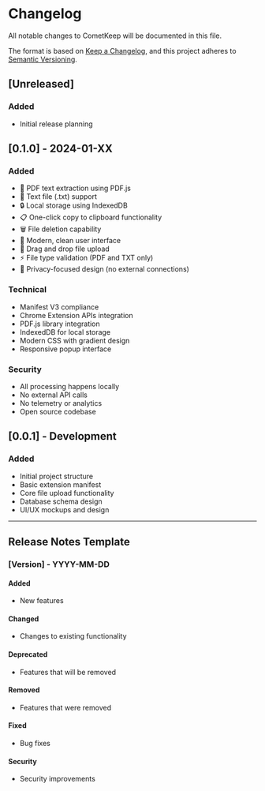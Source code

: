 # Changelog

All notable changes to CometKeep will be documented in this file.

The format is based on [Keep a Changelog](https://keepachangelog.com/en/1.0.0/),
and this project adheres to [Semantic Versioning](https://semver.org/spec/v2.0.0.html).

## [Unreleased]

### Added
- Initial release planning

## [0.1.0] - 2024-01-XX

### Added
- 📄 PDF text extraction using PDF.js
- 📝 Text file (.txt) support
- 🔒 Local storage using IndexedDB
- 📋 One-click copy to clipboard functionality
- 🗑️ File deletion capability
- 🎨 Modern, clean user interface
- 📱 Drag and drop file upload
- ⚡ File type validation (PDF and TXT only)
- 🚫 Privacy-focused design (no external connections)

### Technical
- Manifest V3 compliance
- Chrome Extension APIs integration
- PDF.js library integration
- IndexedDB for local storage
- Modern CSS with gradient design
- Responsive popup interface

### Security
- All processing happens locally
- No external API calls
- No telemetry or analytics
- Open source codebase

## [0.0.1] - Development

### Added
- Initial project structure
- Basic extension manifest
- Core file upload functionality
- Database schema design
- UI/UX mockups and design

---

## Release Notes Template

### [Version] - YYYY-MM-DD

#### Added
- New features

#### Changed
- Changes to existing functionality

#### Deprecated
- Features that will be removed

#### Removed
- Features that were removed

#### Fixed
- Bug fixes

#### Security
- Security improvements